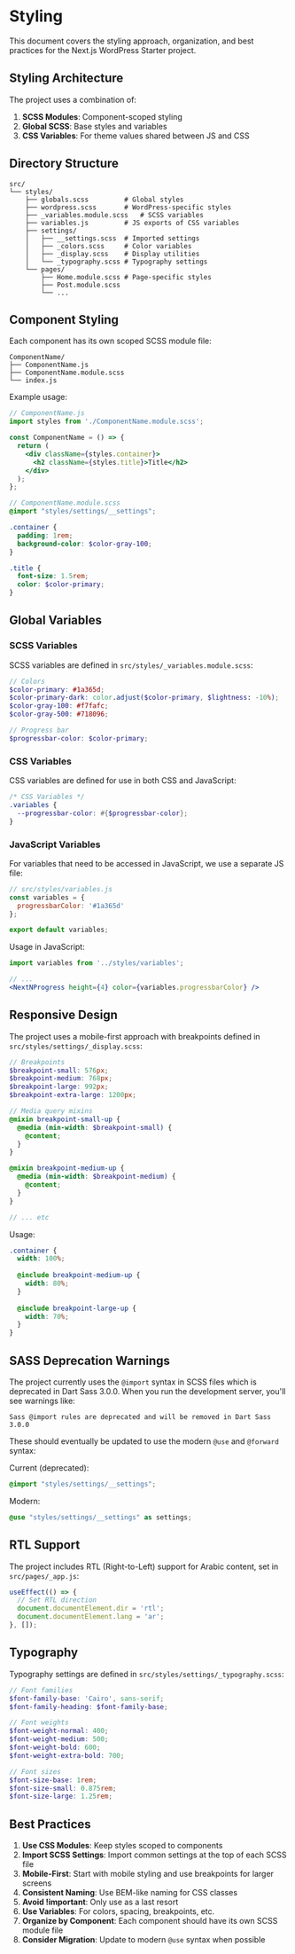 # Styling

This document covers the styling approach, organization, and best practices for the Next.js WordPress Starter project.

## Styling Architecture

The project uses a combination of:

1. **SCSS Modules**: Component-scoped styling
2. **Global SCSS**: Base styles and variables
3. **CSS Variables**: For theme values shared between JS and CSS

## Directory Structure

```
src/
└── styles/
    ├── globals.scss         # Global styles
    ├── wordpress.scss       # WordPress-specific styles
    ├── _variables.module.scss   # SCSS variables
    ├── variables.js         # JS exports of CSS variables
    ├── settings/
    │   ├── __settings.scss  # Imported settings
    │   ├── _colors.scss     # Color variables
    │   ├── _display.scss    # Display utilities
    │   └── _typography.scss # Typography settings
    └── pages/
        ├── Home.module.scss # Page-specific styles
        ├── Post.module.scss
        └── ...
```

## Component Styling

Each component has its own scoped SCSS module file:

```
ComponentName/
├── ComponentName.js
├── ComponentName.module.scss
└── index.js
```

Example usage:

```jsx
// ComponentName.js
import styles from './ComponentName.module.scss';

const ComponentName = () => {
  return (
    <div className={styles.container}>
      <h2 className={styles.title}>Title</h2>
    </div>
  );
};
```

```scss
// ComponentName.module.scss
@import "styles/settings/__settings";

.container {
  padding: 1rem;
  background-color: $color-gray-100;
}

.title {
  font-size: 1.5rem;
  color: $color-primary;
}
```

## Global Variables

### SCSS Variables

SCSS variables are defined in `src/styles/_variables.module.scss`:

```scss
// Colors
$color-primary: #1a365d;
$color-primary-dark: color.adjust($color-primary, $lightness: -10%);
$color-gray-100: #f7fafc;
$color-gray-500: #718096;

// Progress bar
$progressbar-color: $color-primary;
```

### CSS Variables

CSS variables are defined for use in both CSS and JavaScript:

```scss
/* CSS Variables */
.variables {
  --progressbar-color: #{$progressbar-color};
}
```

### JavaScript Variables

For variables that need to be accessed in JavaScript, we use a separate JS file:

```javascript
// src/styles/variables.js
const variables = {
  progressbarColor: '#1a365d'
};

export default variables;
```

Usage in JavaScript:

```jsx
import variables from '../styles/variables';

// ...
<NextNProgress height={4} color={variables.progressbarColor} />
```

## Responsive Design

The project uses a mobile-first approach with breakpoints defined in `src/styles/settings/_display.scss`:

```scss
// Breakpoints
$breakpoint-small: 576px;
$breakpoint-medium: 768px;
$breakpoint-large: 992px;
$breakpoint-extra-large: 1200px;

// Media query mixins
@mixin breakpoint-small-up {
  @media (min-width: $breakpoint-small) {
    @content;
  }
}

@mixin breakpoint-medium-up {
  @media (min-width: $breakpoint-medium) {
    @content;
  }
}

// ... etc
```

Usage:

```scss
.container {
  width: 100%;
  
  @include breakpoint-medium-up {
    width: 80%;
  }
  
  @include breakpoint-large-up {
    width: 70%;
  }
}
```

## SASS Deprecation Warnings

The project currently uses the `@import` syntax in SCSS files which is deprecated in Dart Sass 3.0.0. When you run the development server, you'll see warnings like:

```
Sass @import rules are deprecated and will be removed in Dart Sass 3.0.0
```

These should eventually be updated to use the modern `@use` and `@forward` syntax:

Current (deprecated):
```scss
@import "styles/settings/__settings";
```

Modern:
```scss
@use "styles/settings/__settings" as settings;
```

## RTL Support

The project includes RTL (Right-to-Left) support for Arabic content, set in `src/pages/_app.js`:

```jsx
useEffect(() => {
  // Set RTL direction
  document.documentElement.dir = 'rtl';
  document.documentElement.lang = 'ar';
}, []);
```

## Typography

Typography settings are defined in `src/styles/settings/_typography.scss`:

```scss
// Font families
$font-family-base: 'Cairo', sans-serif;
$font-family-heading: $font-family-base;

// Font weights
$font-weight-normal: 400;
$font-weight-medium: 500;
$font-weight-bold: 600;
$font-weight-extra-bold: 700;

// Font sizes
$font-size-base: 1rem;
$font-size-small: 0.875rem;
$font-size-large: 1.25rem;
```

## Best Practices

1. **Use CSS Modules**: Keep styles scoped to components
2. **Import SCSS Settings**: Import common settings at the top of each SCSS file
3. **Mobile-First**: Start with mobile styling and use breakpoints for larger screens
4. **Consistent Naming**: Use BEM-like naming for CSS classes 
5. **Avoid !important**: Only use as a last resort
6. **Use Variables**: For colors, spacing, breakpoints, etc.
7. **Organize by Component**: Each component should have its own SCSS module file
8. **Consider Migration**: Update to modern `@use` syntax when possible 